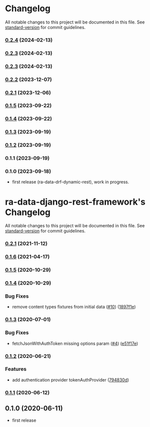 # Changelog

All notable changes to this project will be documented in this file. See [standard-version](https://github.com/conventional-changelog/standard-version) for commit guidelines.

### [0.2.4](https://github.com/BillSchumacher/ra-data-drf-dynamic-rest/compare/v0.2.3...v0.2.4) (2024-02-13)

### [0.2.3](https://github.com/BillSchumacher/ra-data-drf-dynamic-rest/compare/v0.2.2...v0.2.3) (2024-02-13)

### [0.2.3](https://github.com/BillSchumacher/ra-data-drf-dynamic-rest/compare/v0.2.2...v0.2.3) (2024-02-13)

### [0.2.2](https://github.com/BillSchumacher/ra-data-drf-dynamic-rest/compare/v0.2.1...v0.2.2) (2023-12-07)

### [0.2.1](https://github.com/BillSchumacher/ra-data-drf-dynamic-rest/compare/v0.1.5...v0.2.1) (2023-12-06)

### [0.1.5](https://github.com/BillSchumacher/ra-data-drf-dynamic-rest/compare/v0.1.4...v0.1.5) (2023-09-22)

### [0.1.4](https://github.com/BillSchumacher/ra-data-drf-dynamic-rest/compare/v0.1.3...v0.1.4) (2023-09-22)

### [0.1.3](https://github.com/BillSchumacher/ra-data-drf-dynamic-rest/compare/v0.1.2...v0.1.3) (2023-09-19)

### [0.1.2](https://github.com/BillSchumacher/ra-data-drf-dynamic-rest/compare/v0.1.1...v0.1.2) (2023-09-19)

### 0.1.1 (2023-09-19)

### 0.1.0 (2023-09-18)

* first release (ra-data-drf-dynamic-rest), work in progress.


# ra-data-django-rest-framework's Changelog

All notable changes to this project will be documented in this file. See [standard-version](https://github.com/conventional-changelog/standard-version) for commit guidelines.

### [0.2.1](https://github.com/bmihelac/ra-data-django-rest-framework/compare/v0.2.0...v0.2.1) (2021-11-12)

### [0.1.6](https://github.com/bmihelac/ra-data-django-rest-framework/compare/v0.1.5...v0.1.6) (2021-04-17)

### [0.1.5](https://github.com/bmihelac/ra-data-django-rest-framework/compare/v0.1.4...v0.1.5) (2020-10-29)

### [0.1.4](https://github.com/bmihelac/ra-data-django-rest-framework/compare/v0.1.3...v0.1.4) (2020-10-29)


### Bug Fixes

* remove content types fixtures from initial data ([#10](https://github.com/bmihelac/ra-data-django-rest-framework/issues/10)) ([1897f1e](https://github.com/bmihelac/ra-data-django-rest-framework/commit/1897f1ef57a6310f32b4609bb6d19842667db792))

### [0.1.3](https://github.com/bmihelac/ra-data-django-rest-framework/compare/v0.1.2...v0.1.3) (2020-07-01)


### Bug Fixes

* fetchJsonWithAuthToken missing options param ([#4](https://github.com/bmihelac/ra-data-django-rest-framework/issues/4)) ([e51f17e](https://github.com/bmihelac/ra-data-django-rest-framework/commit/e51f17e75219301a3e18d80d453f87d8860e570e))

### [0.1.2](https://github.com/bmihelac/ra-data-django-rest-framework/compare/v0.1.1...v0.1.2) (2020-06-21)


### Features

* add authentication provider tokenAuthProvider ([794830d](https://github.com/bmihelac/ra-data-django-rest-framework/commit/794830d62d0599a0f5298c27037805b7e6904819))

### [0.1.1](https://github.com/bmihelac/ra-data-django-rest-framework/compare/v0.1.0...v0.1.1) (2020-06-12)

## 0.1.0 (2020-06-11)

* first release
